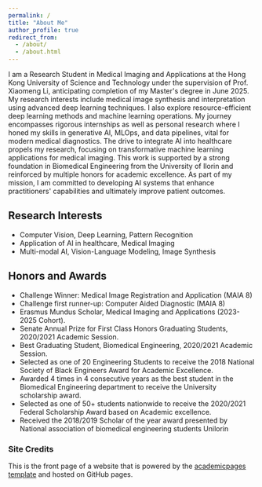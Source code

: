 ```yaml
---
permalink: /
title: "About Me"
author_profile: true
redirect_from: 
  - /about/
  - /about.html
---
```

I am a Research Student in Medical Imaging and Applications at the Hong Kong University of Science and Technology under the supervision of Prof. Xiaomeng Li, anticipating completion of my Master's degree in June 2025. My research interests include medical image synthesis and interpretation using advanced deep learning techniques. I also explore resource-efficient deep learning methods and machine learning operations. My journey encompasses rigorous internships as well as personal research where I honed my skills in generative AI, MLOps, and data pipelines, vital for modern medical diagnostics.
The drive to integrate AI into healthcare propels my research, focusing on transformative machine learning applications for medical imaging. This work is supported by a strong foundation in Biomedical Engineering from the University of Ilorin and reinforced by multiple honors for academic excellence. As part of my mission, I am committed to developing AI systems that enhance practitioners' capabilities and ultimately improve patient outcomes.

## Research Interests
- Computer Vision, Deep Learning, Pattern Recognition 
- Application of AI in healthcare, Medical Imaging
- Multi-modal AI, Vision-Language Modeling, Image Synthesis 


## Honors and Awards
- Challenge Winner: Medical Image Registration and Application (MAIA 8)
- Challenge first runner-up: Computer Aided Diagnostic (MAIA 8)
- Erasmus Mundus Scholar, Medical Imaging and Applications (2023-2025 Cohort).
- Senate Annual Prize for First Class Honors Graduating Students, 2020/2021 Academic Session.
- Best Graduating Student, Biomedical Engineering, 2020/2021 Academic Session.
- Selected as one of 20 Engineering Students to receive the 2018 National Society of Black Engineers Award for Academic Excellence.
- Awarded 4 times in 4 consecutive years as the best student in the Biomedical Engineering department to receive the University scholarship award.
- Selected as one of 50+ students nationwide to receive the 2020/2021 Federal Scholarship Award based on Academic excellence.
- Received the 2018/2019 Scholar of the year award presented by National association of biomedical engineering students Unilorin
  
### Site Credits
This is the front page of a website that is powered by the [academicpages template](https://github.com/academicpages/academicpages.github.io) and hosted on GitHub pages. 
